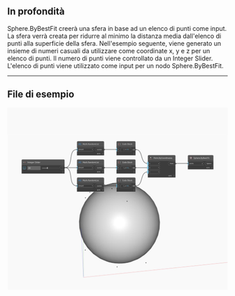 ## In profondità
Sphere.ByBestFit creerà una sfera in base ad un elenco di punti come input. La sfera verrà creata per ridurre al minimo la distanza media dall'elenco di punti alla superficie della sfera. Nell'esempio seguente, viene generato un insieme di numeri casuali da utilizzare come coordinate x, y e z per un elenco di punti. Il numero di punti viene controllato da un Integer Slider. L'elenco di punti viene utilizzato come input per un nodo Sphere.ByBestFit.
___
## File di esempio

![ByBestFit](./Autodesk.DesignScript.Geometry.Sphere.ByBestFit_img.jpg)

